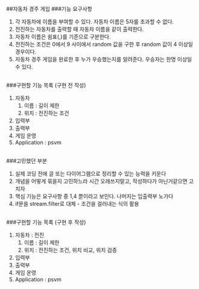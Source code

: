 ##자동차 경주 게임
###기능 요구사항
1. 각 자동차에 이름을 부여할 수 있다. 자동차 이름은 5자를 초과할 수 없다.
2. 전진하는 자동차를 출력할 때 자동차 이름을 같이 출력한다.
3. 자동차 이름은 쉼표(,)를 기준으로 구분한다.
4. 전진하는 조건은 0에서 9 사이에서 random 값을 구한 후 random 값이 4 이상일 경우이다.
5. 자동차 경주 게임을 완료한 후 누가 우승했는지를 알려준다. 우승자는 한명 이상일 수 있다.
##
###구현할 기능 목록 (구현 전 작성)
1. 자동차
   1. 이름 : 길이 제한
   2. 위치 : 전진하는 조건
2. 입력부
3. 출력부
4. 게임 운영
5. Application : psvm
##
###고민했던 부분
1. 실제 코딩 전에 글 또는 다이어그램으로 정리할 수 있는 능력을 키운다
2. 개념을 어떻게 묶을지 고민하느라 시간 오래쓰지말고, 작성하다가 아닌거같으면 고치자
3. 핵심 기능은 요구사항 중 1,4 뿐이라고 보인다. 나머지는 입출력부 노가다
4. if문을 stream.filter로 대체 - 조건을 걸러내는 식의 활용
##
###구현할 기능 목록 (구현 후 작성)
1. 자동차 : 전진
   1. 이름 : 길이 제한
   2. 위치 : 전진하는 조건, 위치 비교, 위치 검증
2. 입력부
3. 출력부
4. 게임 운영
5. Application : psvm